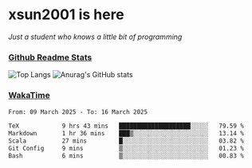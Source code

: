 # xsun2001 is here

*Just a student who knows a little bit of programming*

### [Github Readme Stats](https://github.com/anuraghazra/github-readme-stats)

![Top Langs](https://github-readme-stats.vercel.app/api/top-langs/?username=xsun2001&layout=compact&theme=radical) ![Anurag's GitHub stats](https://github-readme-stats.vercel.app/api?username=xsun2001&show_icons=true&theme=radical)

### [WakaTime](https://wakatime.com)

<!--START_SECTION:waka-->

```txt
From: 09 March 2025 - To: 16 March 2025

TeX            9 hrs 43 mins   ████████████████████░░░░░   79.59 %
Markdown       1 hr 36 mins    ███▒░░░░░░░░░░░░░░░░░░░░░   13.14 %
Scala          27 mins         █░░░░░░░░░░░░░░░░░░░░░░░░   03.82 %
Git Config     9 mins          ▒░░░░░░░░░░░░░░░░░░░░░░░░   01.23 %
Bash           6 mins          ▒░░░░░░░░░░░░░░░░░░░░░░░░   00.83 %
```

<!--END_SECTION:waka-->
